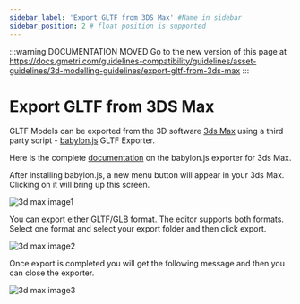 ```yaml
---
sidebar_label: 'Export GLTF from 3DS Max' #Name in sidebar
sidebar_position: 2 # float position is supported
---
```


<head>
  <link rel="canonical" href="https://docs.gmetri.com/guidelines-compatibility/guidelines/asset-guidelines/3d-modelling-guidelines/export-gltf-from-3ds-max" />
</head>

:::warning DOCUMENTATION MOVED
Go to the new version of this page at https://docs.gmetri.com/guidelines-compatibility/guidelines/asset-guidelines/3d-modelling-guidelines/export-gltf-from-3ds-max
:::

# Export GLTF from 3DS Max

GLTF Models can be exported from the 3D software [3ds Max](https://www.autodesk.in/products/3ds-max/overview) using a third party script - [babylon.js](https://doc.babylonjs.com/resources/3dsmax#how-to-install-the-3ds-max-plugin) GLTF Exporter.

Here is the complete [documentation](https://doc.babylonjs.com/resources/3dsmax/) on the babylon.js exporter for 3ds Max. 

After installing babylon.js, a new menu button will appear in your 3ds Max. Clicking on it will bring up this screen.

![3d max image1](https://s.vrgmetri.com/image/q_90/gb-web/portal-docs/assets/img/screenshots/3dmax_1.jpg#boxShadow "3d max image1")

You can export either GLTF/GLB format. The editor supports both formats. Select one format and select your export folder and then click export.

![3d max image2](https://s.vrgmetri.com/image/q_90/gb-web/portal-docs/assets/img/screenshots/3dmax_2.jpg#boxShadow "3d max image2")

Once export is completed you will get the following message and then you can close the exporter.

![3d max image3](https://s.vrgmetri.com/image/q_90/gb-web/portal-docs/assets/img/screenshots/3dmax_3.jpg#boxShadow "3d max image3")